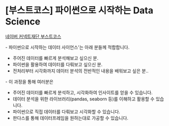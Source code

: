 # [부스트코스] 파이썬으로 시작하는 Data Science

[네이버 커넥트재단 부스트코스](https://www.edwith.org/boostcourse-ds-510/joinLectures/28137)



\- 파이썬으로 시작하는 데이터 사이언스'는 아래 분들께 적합합니다.

- 주어진 데이터를 빠르게 분석해보고 싶으신 분.
- 파이썬을 활용하여 데이터를 다뤄보고 싶으신 분.
- 전처리부터 시각화까지 데이터 분석의 전반적인 내용을 배워보고 싶은 분..

 

 

\- 이 과정을 통해 여러분은

- 주어진 데이터를 빠르게 분석하고, 시각화하여 인사이트를 얻을 수 있습니다.
- 데이터 분석을 위한 라이브러리(pandas, seaborn 등)를 이해하고 활용할 수 있습니다.
- 파이썬으로 직접 데이터를 다뤄보고 시각화할 수 있습니다.
- 판다스를 통해 데이터프레임을 원하는대로 가공할 수 있습니다.
